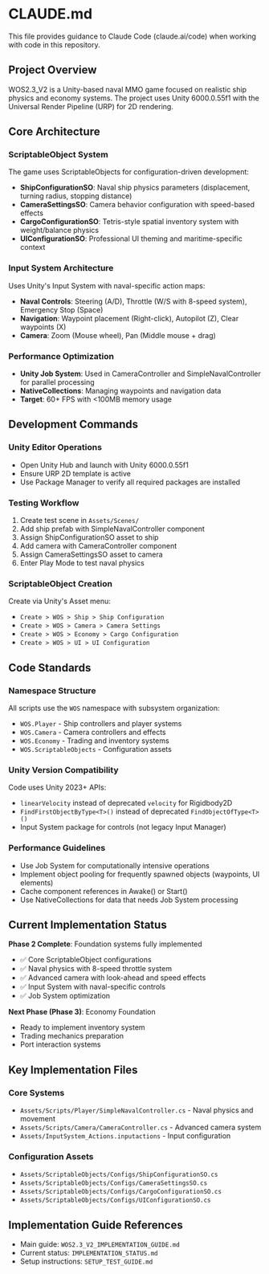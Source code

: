 # CLAUDE.md

This file provides guidance to Claude Code (claude.ai/code) when working with code in this repository.

## Project Overview

WOS2.3_V2 is a Unity-based naval MMO game focused on realistic ship physics and economy systems. The project uses Unity 6000.0.55f1 with the Universal Render Pipeline (URP) for 2D rendering.

## Core Architecture

### ScriptableObject System
The game uses ScriptableObjects for configuration-driven development:
- **ShipConfigurationSO**: Naval ship physics parameters (displacement, turning radius, stopping distance)
- **CameraSettingsSO**: Camera behavior configuration with speed-based effects
- **CargoConfigurationSO**: Tetris-style spatial inventory system with weight/balance physics
- **UIConfigurationSO**: Professional UI theming and maritime-specific context

### Input System Architecture
Uses Unity's Input System with naval-specific action maps:
- **Naval Controls**: Steering (A/D), Throttle (W/S with 8-speed system), Emergency Stop (Space)
- **Navigation**: Waypoint placement (Right-click), Autopilot (Z), Clear waypoints (X)
- **Camera**: Zoom (Mouse wheel), Pan (Middle mouse + drag)

### Performance Optimization
- **Unity Job System**: Used in CameraController and SimpleNavalController for parallel processing
- **NativeCollections**: Managing waypoints and navigation data
- **Target**: 60+ FPS with <100MB memory usage

## Development Commands

### Unity Editor Operations
- Open Unity Hub and launch with Unity 6000.0.55f1
- Ensure URP 2D template is active
- Use Package Manager to verify all required packages are installed

### Testing Workflow
1. Create test scene in `Assets/Scenes/`
2. Add ship prefab with SimpleNavalController component
3. Assign ShipConfigurationSO asset to ship
4. Add camera with CameraController component
5. Assign CameraSettingsSO asset to camera
6. Enter Play Mode to test naval physics

### ScriptableObject Creation
Create via Unity's Asset menu:
- `Create > WOS > Ship > Ship Configuration`
- `Create > WOS > Camera > Camera Settings`
- `Create > WOS > Economy > Cargo Configuration`
- `Create > WOS > UI > UI Configuration`

## Code Standards

### Namespace Structure
All scripts use the `WOS` namespace with subsystem organization:
- `WOS.Player` - Ship controllers and player systems
- `WOS.Camera` - Camera controllers and effects
- `WOS.Economy` - Trading and inventory systems
- `WOS.ScriptableObjects` - Configuration assets

### Unity Version Compatibility
Code uses Unity 2023+ APIs:
- `linearVelocity` instead of deprecated `velocity` for Rigidbody2D
- `FindFirstObjectByType<T>()` instead of deprecated `FindObjectOfType<T>()`
- Input System package for controls (not legacy Input Manager)

### Performance Guidelines
- Use Job System for computationally intensive operations
- Implement object pooling for frequently spawned objects (waypoints, UI elements)
- Cache component references in Awake() or Start()
- Use NativeCollections for data that needs Job System processing

## Current Implementation Status

**Phase 2 Complete**: Foundation systems fully implemented
- ✅ Core ScriptableObject configurations
- ✅ Naval physics with 8-speed throttle system
- ✅ Advanced camera with look-ahead and speed effects
- ✅ Input System with naval-specific controls
- ✅ Job System optimization

**Next Phase (Phase 3)**: Economy Foundation
- Ready to implement inventory system
- Trading mechanics preparation
- Port interaction systems

## Key Implementation Files

### Core Systems
- `Assets/Scripts/Player/SimpleNavalController.cs` - Naval physics and movement
- `Assets/Scripts/Camera/CameraController.cs` - Advanced camera system
- `Assets/InputSystem_Actions.inputactions` - Input configuration

### Configuration Assets
- `Assets/ScriptableObjects/Configs/ShipConfigurationSO.cs`
- `Assets/ScriptableObjects/Configs/CameraSettingsSO.cs`
- `Assets/ScriptableObjects/Configs/CargoConfigurationSO.cs`
- `Assets/ScriptableObjects/Configs/UIConfigurationSO.cs`

## Implementation Guide References
- Main guide: `WOS2.3_V2_IMPLEMENTATION_GUIDE.md`
- Current status: `IMPLEMENTATION_STATUS.md`
- Setup instructions: `SETUP_TEST_GUIDE.md`